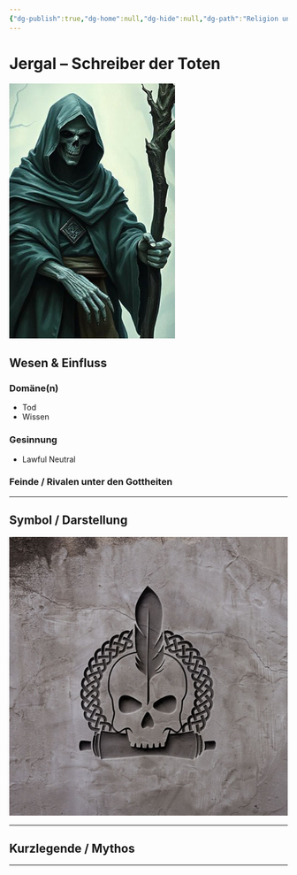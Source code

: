 ```yaml
---
{"dg-publish":true,"dg-home":null,"dg-hide":null,"dg-path":"Religion und Götter/Götter/Jergal","name":"Jergal","alignment":"LN","domäne":["death","knowledge"],"symbol":"A skull biting a scroll","tags":["magic","religion","god"],"permalink":"/religion-und-goetter/goetter/jergal/","dgPassFrontmatter":true}
---
```



# **Jergal** – Schreiber der Toten

![jergal.jpg](/img/user/_Bilder/Gods/Jergal/jergal.jpg)

## **Wesen & Einfluss**

### Domäne(n)

- Tod
- Wissen

### Gesinnung

- Lawful Neutral

### Feinde / Rivalen unter den Gottheiten


---

## Symbol / Darstellung

![jergal-03.jpg](/img/user/_Bilder/Gods/Jergal/jergal-03.jpg)

---

## **Kurzlegende / Mythos**




---
